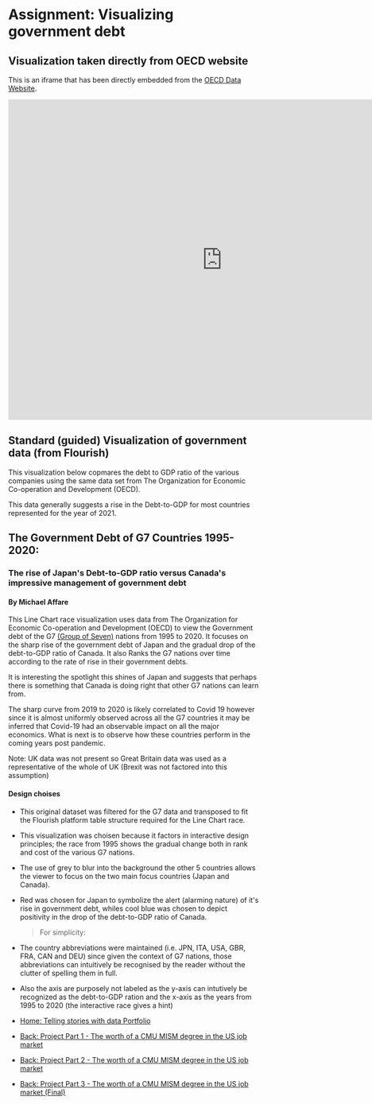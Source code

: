 # Assignment: Visualizing government debt

## Visualization taken directly from OECD website

This is an iframe that has been directly embedded from the [OECD Data Website](https://data.oecd.org/gga/general-government-debt.htm).

<iframe src="https://data.oecd.org/chart/6Oiy" width="860" height="645" style="border: 0" mozallowfullscreen="true" webkitallowfullscreen="true" allowfullscreen="true"><a href="https://data.oecd.org/chart/6Oiy" target="_blank">OECD Chart: General government debt, Total, % of GDP, Annual, 2021</a></iframe>

## Standard (guided) Visualization of government data (from Flourish)

This visualization below copmares the debt to GDP ratio of the various companies using the same data set from The Organization for Economic Co-operation and Development (OECD).

This data generally suggests a rise in the Debt-to-GDP for most countries represented for the year of 2021.

<div class="flourish-embed flourish-chart" data-src="visualisation/11161753"><script src="https://public.flourish.studio/resources/embed.js"></script></div>

## The Government Debt of G7 Countries 1995-2020:

### The rise of Japan's Debt-to-GDP ratio versus Canada's impressive management of government debt

#### By Michael Affare

This Line Chart race visualization uses data from The Organization for Economic Co-operation and Development (OECD) to view the Government debt of the G7 [(Group of Seven)](https://en.wikipedia.org/wiki/G7) nations from 1995 to 2020.
It focuses on the sharp rise of the government debt of Japan and the gradual drop of the debt-to-GDP ratio of Canada.
It also Ranks the G7 nations over time according to the rate of rise in their government debts.

It is interesting the spotlight this shines of Japan and suggests that perhaps there is something that Canada is doing right that other G7 nations can learn from.

The sharp curve from 2019 to 2020 is likely correlated to Covid 19 however since it is almost uniformly observed across all the G7 countries it may be inferred that Covid-19 had an observable impact on all the major economics. What is next is to observe how these countries perform in the coming years post pandemic.

Note:
UK data was not present so Great Britain data was used as a representative of the whole of UK (Brexit was not factored into this assumption)

<div class="flourish-embed flourish-chart" data-src="visualisation/11162273"><script src="https://public.flourish.studio/resources/embed.js"></script></div>

#### Design choises

- This original dataset was filtered for the G7 data and transposed to fit the Flourish platform table structure required for the Line Chart race.
- This visualization was choisen because it factors in interactive design principles; the race from 1995 shows the gradual change both in rank and cost of the various G7 nations.
- The use of grey to blur into the background the other 5 countries allows the viewer to focus on the two main focus countries (Japan and Canada).
- Red was chosen for Japan to symbolize the alert (alarming nature) of it's rise in government debt, whiles cool blue was chosen to depict positivity in the drop of the debt-to-GDP ratio of Canada.
  > For simplicity:
- The country abbreviations were maintained (i.e. JPN, ITA, USA, GBR, FRA, CAN and DEU) since given the context of G7 nations, those abbreviations can intuitively be recognised by the reader without the clutter of spelling them in full.
- Also the axis are purposely not labeled as the y-axis can intutively be recognized as the debt-to-GDP ration and the x-axis as the years from 1995 to 2020 (the interactive race gives a hint)

- [Home: Telling stories with data Portfolio](../readme.md)
- [Back: Project Part 1 - The worth of a CMU MISM degree in the US job market](../project_part1.md)
- [Back: Project Part 2 - The worth of a CMU MISM degree in the US job market](../project_part2.md)
- [Back: Project Part 3 - The worth of a CMU MISM degree in the US job market (Final)](../project_part3.md)
